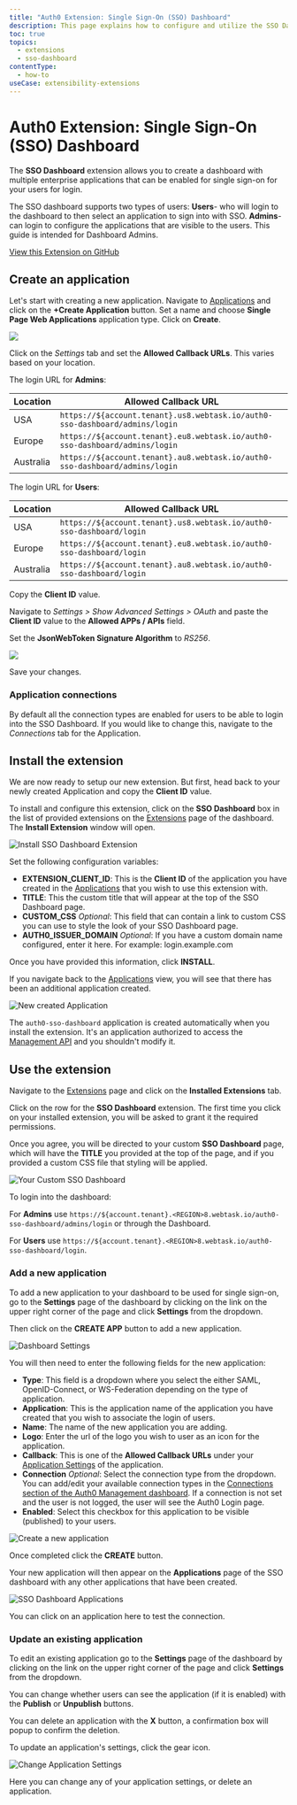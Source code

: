 ```yaml
---
title: "Auth0 Extension: Single Sign-On (SSO) Dashboard"
description: This page explains how to configure and utilize the SSO Dashboard Extension.
toc: true
topics:
  - extensions
  - sso-dashboard
contentType:
  - how-to
useCase: extensibility-extensions
---
```


# Auth0 Extension: Single Sign-On (SSO) Dashboard

The **SSO Dashboard** extension allows you to create a dashboard with multiple enterprise applications that can be enabled for single sign-on for your users for login.

The SSO dashboard supports two types of users: 
**Users**- who will login to the dashboard to then select an application to sign into with SSO. 
**Admins**- can login to configure the applications that are visible to the users. This guide is intended for Dashboard Admins.

[View this Extension on GitHub](https://github.com/auth0-extensions/auth0-sso-dashboard-extension)

## Create an application

Let's start with creating a new application. Navigate to [Applications](${manage_url}/#/applications) and click on the **+Create Application** button. Set a name and choose **Single Page Web Applications** application type. Click on **Create**.

![](/media/articles/extensions/sso-dashboard/create-client.png)

Click on the *Settings* tab and set the **Allowed Callback URLs**. This varies based on your location.

The login URL for **Admins**:

| Location | Allowed Callback URL |
| --- | --- |
| USA | `https://${account.tenant}.us8.webtask.io/auth0-sso-dashboard/admins/login` |
| Europe | `https://${account.tenant}.eu8.webtask.io/auth0-sso-dashboard/admins/login` |
| Australia | `https://${account.tenant}.au8.webtask.io/auth0-sso-dashboard/admins/login` |

The login URL for **Users**:

| Location | Allowed Callback URL |
| --- | --- |
| USA | `https://${account.tenant}.us8.webtask.io/auth0-sso-dashboard/login` |
| Europe | `https://${account.tenant}.eu8.webtask.io/auth0-sso-dashboard/login` |
| Australia | `https://${account.tenant}.au8.webtask.io/auth0-sso-dashboard/login` |

Copy the **Client ID** value.

Navigate to *Settings > Show Advanced Settings > OAuth* and paste the **Client ID** value to the **Allowed APPs / APIs** field.

Set the **JsonWebToken Signature Algorithm** to *RS256*.

![](/media/articles/extensions/delegated-admin/set-rs256.png)

Save your changes.

### Application connections

By default all the connection types are enabled for users to be able to login into the SSO Dashboard. If you would like to change this, navigate to the *Connections* tab for the Application.

## Install the extension

We are now ready to setup our new extension. But first, head back to your newly created Application and copy the **Client ID** value.

To install and configure this extension, click on the **SSO Dashboard** box in the list of provided extensions on the [Extensions](${manage_url}/#/extensions) page of the dashboard. The **Install Extension** window will open.

![Install SSO Dashboard Extension](/media/articles/extensions/sso-dashboard/install-extension.png)

Set the following configuration variables:

- **EXTENSION_CLIENT_ID**: This is the **Client ID** of the application you have created in the [Applications](${manage_url}/#/applications) that you wish to use this extension with.
- **TITLE**: This the custom title that will appear at the top of the SSO Dashboard page.
- **CUSTOM_CSS** *Optional*: This field that can contain a link to custom CSS you can use to style the look of your SSO Dashboard page.
- **AUTH0_ISSUER_DOMAIN** *Optional*: If you have a custom domain name configured, enter it here. For example: login.example.com

Once you have provided this information, click **INSTALL**.

If you navigate back to the [Applications](${manage_url}/#/applications) view, you will see that there has been an additional application created.

![New created Application](/media/articles/extensions/sso-dashboard/new-client.png)

The `auth0-sso-dashboard` application is created automatically when you install the extension. It's an application authorized to access the [Management API](/api/management/v2) and you shouldn't modify it.

## Use the extension

Navigate to the [Extensions](${manage_url}/#/extensions) page and click on the **Installed Extensions** tab.

Click on the row for the **SSO Dashboard** extension. The first time you click on your installed extension, you will be asked to grant it the required permissions.

Once you agree, you will be directed to your custom **SSO Dashboard** page, which will have the **TITLE** you provided at the top of the page, and if you provided a custom CSS file that styling will be applied.

![Your Custom SSO Dashboard](/media/articles/extensions/sso-dashboard/dashboard.png)

To login into the dashboard:

For **Admins** use `https://${account.tenant}.<REGION>8.webtask.io/auth0-sso-dashboard/admins/login` or through the Dashboard.

For **Users** use `https://${account.tenant}.<REGION>8.webtask.io/auth0-sso-dashboard/login`.

### Add a new application

To add a new application to your dashboard to be used for single sign-on, go to the **Settings** page of the dashboard by clicking on the link on the upper right corner of the page and click **Settings** from the dropdown.

Then click on the **CREATE APP** button to add a new application.

![Dashboard Settings](/media/articles/extensions/sso-dashboard/settings.png)

You will then need to enter the following fields for the new application:

* **Type**: This field is a dropdown where you select the either SAML, OpenID-Connect, or WS-Federation depending on the type of application.
* **Application**: This is the application name of the application you have created that you wish to associate the login of users.
* **Name**: The name of the new application you are adding.
* **Logo**: Enter the url of the logo you wish to user as an icon for the application.
* **Callback**: This is one of the **Allowed Callback URLs** under your [Application Settings](${manage_url}/#/applications) of the application.
* **Connection** *Optional*: Select the connection type from the dropdown. You can add/edit your available connection types in the [Connections section of the Auth0 Management dashboard](${manage_url}/#/connections/database).  If a connection is not set and the user is not logged, the user will see the Auth0 Login page.
* **Enabled**: Select this checkbox for this application to be visible (published) to your users.

![Create a new application](/media/articles/extensions/sso-dashboard/new-app.png)

Once completed click the **CREATE** button.

Your new application will then appear on the **Applications** page of the SSO dashboard with any other applications that have been created.

![SSO Dashboard Applications](/media/articles/extensions/sso-dashboard/dashboard-apps.png)

You can click on an application here to test the connection.

### Update an existing application

To edit an existing application go to the **Settings** page of the dashboard by clicking on the link on the upper right corner of the page and click **Settings** from the dropdown.

You can change whether users can see the application (if it is enabled) with the **Publish** or **Unpublish** buttons. 

You can delete an application with the **X** button, a confirmation box will popup to confirm the deletion.

To update an application's settings, click the gear icon.

![Change Application Settings](/media/articles/extensions/sso-dashboard/change-settings.png)

Here you can change any of your application settings, or delete an application.


